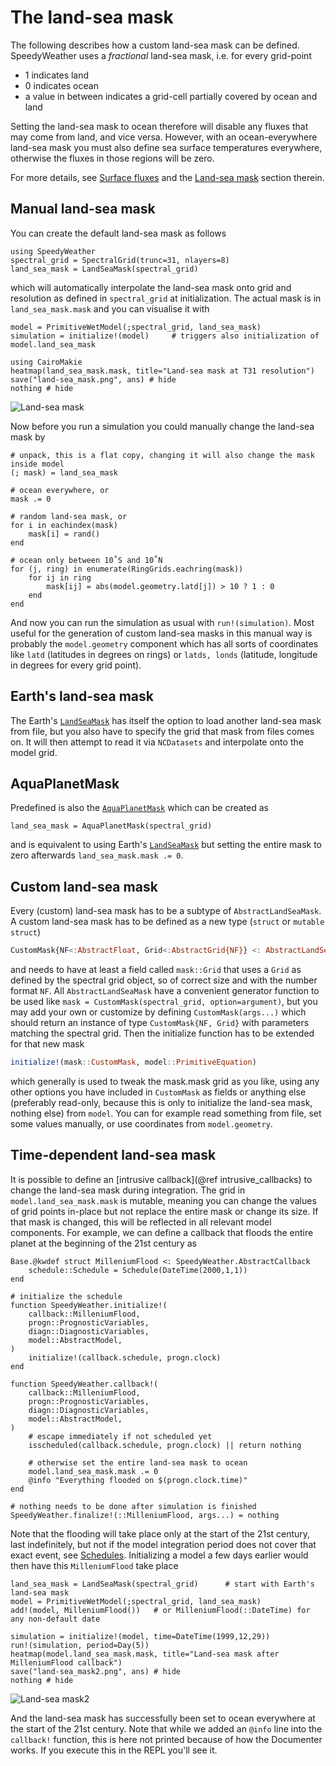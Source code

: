 # The land-sea mask

The following describes how a custom land-sea mask can be defined.
SpeedyWeather uses a _fractional_ land-sea mask, i.e. for every grid-point

- 1 indicates land
- 0 indicates ocean
- a value in between indicates a grid-cell partially covered by ocean and land

Setting the land-sea mask to ocean therefore will disable any fluxes that
may come from land, and vice versa. However, with an ocean-everywhere land-sea mask
you must also define sea surface temperatures everywhere, otherwise the fluxes
in those regions will be zero.

For more details, see [Surface fluxes](@ref) and the [Land-sea mask](@ref)
section therein.

## Manual land-sea mask

You can create the default land-sea mask as follows

```@example landseamask
using SpeedyWeather
spectral_grid = SpectralGrid(trunc=31, nlayers=8)
land_sea_mask = LandSeaMask(spectral_grid)
```

which will automatically interpolate the land-sea mask onto grid and resolution
as defined in `spectral_grid` at initialization. The actual mask is in
`land_sea_mask.mask` and you can visualise it with

```@example landseamask
model = PrimitiveWetModel(;spectral_grid, land_sea_mask)
simulation = initialize!(model)     # triggers also initialization of model.land_sea_mask

using CairoMakie
heatmap(land_sea_mask.mask, title="Land-sea mask at T31 resolution")
save("land-sea_mask.png", ans) # hide
nothing # hide
```
![Land-sea mask](land-sea_mask.png)

Now before you run a simulation you could manually change the land-sea mask by

```@example landseamask
# unpack, this is a flat copy, changing it will also change the mask inside model
(; mask) = land_sea_mask

# ocean everywhere, or
mask .= 0    

# random land-sea mask, or
for i in eachindex(mask)
    mask[i] = rand()     
end

# ocean only between 10˚S and 10˚N
for (j, ring) in enumerate(RingGrids.eachring(mask))
    for ij in ring
        mask[ij] = abs(model.geometry.latd[j]) > 10 ? 1 : 0
    end
end
```

And now you can run the simulation as usual with `run!(simulation)`. Most useful
for the generation of custom land-sea masks in this manual way is probably the
`model.geometry` component which has all sorts of coordinates like `latd`
(latitudes in degrees on rings) or `latds, londs` (latitude, longitude in degrees
for every grid point).

## Earth's land-sea mask

The Earth's [`LandSeaMask`](@ref) has itself the option to load another
land-sea mask from file, but you also have to specify the grid that mask
from files comes on. It will then attempt to read it via `NCDatasets`
and interpolate onto the model grid.

## AquaPlanetMask

Predefined is also the [`AquaPlanetMask`](@ref) which can be created as
```@example landseamask
land_sea_mask = AquaPlanetMask(spectral_grid)
```
and is equivalent to using Earth's [`LandSeaMask`](@ref) but setting
the entire mask to zero afterwards `land_sea_mask.mask .= 0`.

## Custom land-sea mask

Every (custom) land-sea mask has to be a subtype of `AbstractLandSeaMask`.
A custom land-sea mask has to be defined as a new type (`struct` or `mutable struct`)

```julia
CustomMask{NF<:AbstractFloat, Grid<:AbstractGrid{NF}} <: AbstractLandSeaMask{NF, Grid}
```

and needs to have at least a field called `mask::Grid` that uses a `Grid` as defined
by the spectral grid object, so of correct size and with the number format `NF`.
All `AbstractLandSeaMask` have a convenient generator function to be used like
`mask = CustomMask(spectral_grid, option=argument)`, but you may add your own or customize by
defining `CustomMask(args...)` which should return an instance of type `CustomMask{NF, Grid}`
with parameters matching the spectral grid. Then the initialize function has to be extended for
that new mask

```julia
initialize!(mask::CustomMask, model::PrimitiveEquation)
```

which generally is used to tweak the mask.mask grid as you like, using
any other options you have included in `CustomMask` as fields or anything else (preferably read-only,
because this is only to initialize the land-sea mask, nothing else) from `model`. You can
for example read something from file, set some values manually, or use coordinates from `model.geometry`.

## Time-dependent land-sea mask

It is possible to define an [intrusive callback](@ref intrusive_callbacks) to change the
land-sea mask during integration. The grid in `model.land_sea_mask.mask`
is mutable, meaning you can change the values of grid points in-place but not replace
the entire mask or change its size. If that mask is changed, this will be reflected
in all relevant model components. For example, we can define a callback that
floods the entire planet at the beginning of the 21st century as

```@example landseamask
Base.@kwdef struct MilleniumFlood <: SpeedyWeather.AbstractCallback
    schedule::Schedule = Schedule(DateTime(2000,1,1))
end

# initialize the schedule
function SpeedyWeather.initialize!(
    callback::MilleniumFlood,
    progn::PrognosticVariables,
    diagn::DiagnosticVariables,
    model::AbstractModel,
)
    initialize!(callback.schedule, progn.clock)
end

function SpeedyWeather.callback!(
    callback::MilleniumFlood,
    progn::PrognosticVariables,
    diagn::DiagnosticVariables,
    model::AbstractModel,
)
    # escape immediately if not scheduled yet
    isscheduled(callback.schedule, progn.clock) || return nothing

    # otherwise set the entire land-sea mask to ocean
    model.land_sea_mask.mask .= 0
    @info "Everything flooded on $(progn.clock.time)"
end

# nothing needs to be done after simulation is finished
SpeedyWeather.finalize!(::MilleniumFlood, args...) = nothing
```

Note that the flooding will take place only at the start of the 21st century,
last indefinitely, but not if the model integration period does not cover that
exact event, see [Schedules](@ref). Initializing a model a few days earlier
would then have this `MilleniumFlood` take place

```@example landseamask
land_sea_mask = LandSeaMask(spectral_grid)      # start with Earth's land-sea mask
model = PrimitiveWetModel(;spectral_grid, land_sea_mask)
add!(model, MilleniumFlood())   # or MilleniumFlood(::DateTime) for any non-default date

simulation = initialize!(model, time=DateTime(1999,12,29))
run!(simulation, period=Day(5))
heatmap(model.land_sea_mask.mask, title="Land-sea mask after MilleniumFlood callback")
save("land-sea_mask2.png", ans) # hide
nothing # hide
```
![Land-sea mask2](land-sea_mask2.png)

And the land-sea mask has successfully been set to ocean everywhere at the start
of the 21st century. Note that while we added an `@info` line into the
`callback!` function, this is here not printed because of how the
Documenter works. If you execute this in the REPL you'll see it.
